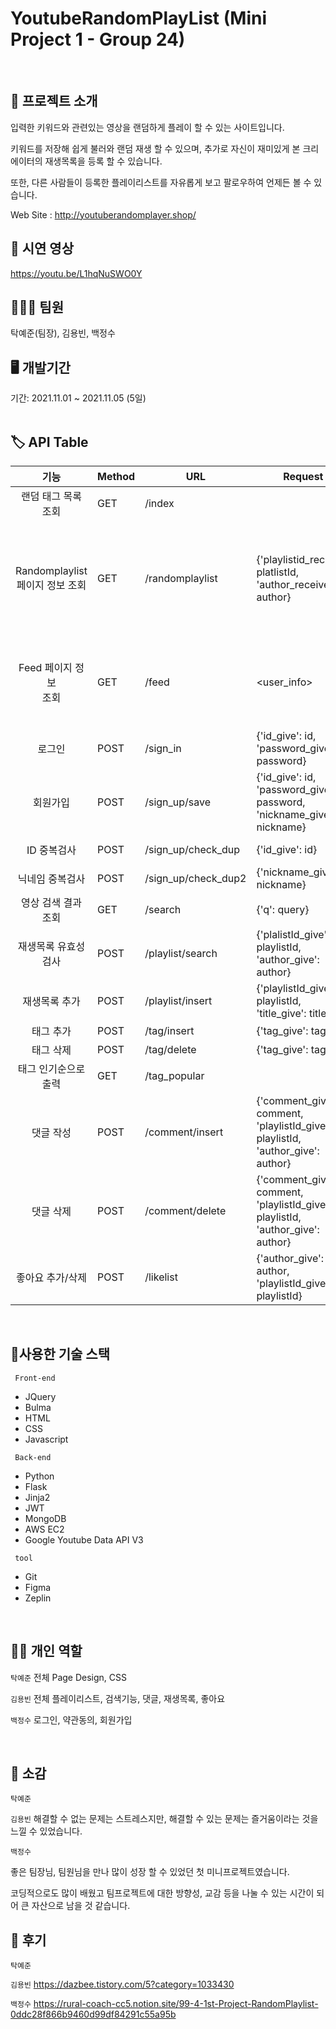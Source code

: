# YoutubeRandomPlayList (Mini Project 1 - Group 24)

</br>

## 🤷 프로젝트 소개 
 <p> 입력한 키워드와 관련있는 영상을 랜덤하게 플레이 할 수 있는 사이트입니다. </p>
 <p> 키워드를 저장해 쉽게 불러와 랜덤 재생 할 수 있으며, 추가로 자신이 재미있게 본 크리에이터의 재생목록을 등록 할 수 있습니다.</p>
 <p> 또한, 다른 사람들이 등록한 플레이리스트를 자유롭게 보고 팔로우하여 언제든 볼 수 있습니다. </p>
  
  Web Site : http://youtuberandomplayer.shop/
</br>


## 🎥 시연 영상
 https://youtu.be/L1hqNuSWO0Y


## 🧑🏼‍💻 팀원 
탁예준(팀장), 김용빈,  백정수
</br>


## 🖥 개발기간

기간: 2021.11.01 ~ 2021.11.05 (5일)  
</br>


## 🏷 API Table
|기능|Method|URL|Request|Response|
|:---:|----|----|----|----|
|랜덤 태그 목록 조회|GET|/index| |{'tags' : tag}|
|Randomplaylist</br>페이지 정보 조회|GET|/randomplaylist|{'playlistid_receive': platlistId,  'author_receive': author}|{'playlistId': playlistId, 'toptags': toptags,  'likes': likes,  'like_cnt': likes_cnt,  'comments': comments,  'islike': islike}|
|Feed 페이지 정보</br>조회|GET|/feed|<user_info>|{'tags': tags,  'my_playlists': my_playlists,  'like_playlists': like_playlists,  'other_playlists': other_playlists}|
|로그인|POST|/sign_in|{'id_give': id,  'password_give': password}|{'result': result,  'token': token,  'msg': msg}|
|회원가입|POST|/sign_up/save|{'id_give': id,  'password_give': password,  'nickname_give': nickname}|{'result': result}|
|ID 중복검사|POST|/sign_up/check_dup|{'id_give': id}|{'result': result,  'exists': exists}|
|닉네임 중복검사|POST|/sign_up/check_dup2|{'nickname_give': nickname}|{'result': result,  'exists': exists}|
|영상 검색 결과 조회|GET|/search|{'q': query}|{'list': search_result}|
|재생목록 유효성 검사|POST|/playlist/search|{'plalistId_give': playlistId,  'author_give': author}|'‘playlist': playlist,  'nickname': author}|
|재생목록 추가|POST|/playlist/insert|{'playlistId_give': playlistId,  'title_give': title}|{'msg': msg}|
|태그 추가|POST|/tag/insert|{'tag_give': tag}|{'msg': msg}|
|태그 삭제|POST|/tag/delete|{'tag_give': tag}|{'msg': msg}|
|태그 인기순으로 출력|GET|/tag_popular| |{'tags': msg}|
|댓글 작성|POST|/comment/insert|{'comment_give': comment,  'playlistId_give': playlistId,  'author_give': author}|{'msg': msg}|
|댓글 삭제|POST|/comment/delete|{'comment_give': comment,  'playlistId_give': playlistId,  'author_give': author}|{'msg': msg}|
|좋아요 추가/삭제|POST|/likelist|{'author_give': author,  'playlistId_give': playlistId}|{'msg': msg}|




</br>

## 🔨사용한 기술 스택
<code> Front-end </code>
 * JQuery
 * Bulma
 * HTML
 * CSS
 * Javascript
 
<code> Back-end </code>
 * Python 
 * Flask 
 * Jinja2
 * JWT
 * MongoDB 
 * AWS EC2
 * Google Youtube Data API V3


<code> tool </code>
 * Git
 * Figma
 * Zeplin

</br>


## ✌🏻 개인 역할

<code>탁예준</code> 전체 Page Design, CSS 

<code>김용빈</code> 전체 플레이리스트, 검색기능, 댓글, 재생목록, 좋아요 

<code>백정수</code> 로그인, 약관동의, 회원가입

</br>


## 📣 소감

<code>탁예준</code> 

<code>김용빈</code> 해결할 수 없는 문제는 스트레스지만, 해결할 수 있는 문제는 즐거움이라는 것을 느낄 수 있었습니다.

<code>백정수</code> <p> 좋은 팀장님, 팀원님을 만나 많이 성장 할 수 있었던 첫 미니프로젝트였습니다. </p>
<p>코딩적으로도 많이 배웠고 팀프로젝트에 대한 방향성, 교감 등을 나눌 수 있는 시간이 되어 큰 자산으로 남을 것 같습니다. </p>


## 📝 후기

<code>탁예준</code> 

<code>김용빈</code> https://dazbee.tistory.com/5?category=1033430

<code>백정수</code>  https://rural-coach-cc5.notion.site/99-4-1st-Project-RandomPlaylist-0ddc28f866b9460d99df84291c55a95b

